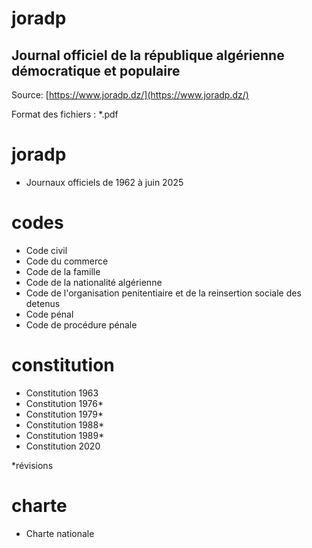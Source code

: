 # joradp
## Journal officiel de la république algérienne démocratique et populaire

Source: [https://www.joradp.dz/](https://www.joradp.dz/)

Format des fichiers : *.pdf
# joradp
- Journaux officiels de 1962 à juin 2025

# codes
- Code civil
- Code du commerce
- Code de la famille
- Code de la nationalité algérienne
- Code de l'organisation penitentiaire et de la reinsertion sociale des detenus
- Code pénal
- Code de procédure pénale

# constitution
- Constitution 1963
- Constitution 1976*
- Constitution 1979*
- Constitution 1988*
- Constitution 1989*
- Constitution 2020

*révisions

# charte
- Charte nationale